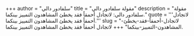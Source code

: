 +++
author = "سلفادور دالي"
title = "مقولة سلفادور دالي"
description = "مقولة سلفادور دالي: لاتجادل أحمقاً فقد يخطئ المشاهدون التمييز بينكما."
quote = '''لاتجادل أحمقاً فقد يخطئ المشاهدون التمييز بينكما.'''
slug = "لاتجادل-أحمقاً-فقد-يخطئ-المشاهدون-التمييز-بينكما"
+++
لاتجادل أحمقاً فقد يخطئ المشاهدون التمييز بينكما.
